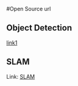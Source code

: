 #Open Source url

Object Detection
--
[link1](https://github.com/facebookresearch/Detectron)

SLAM
--
Link: [SLAM][link2]

[link2]:https://github.com/facebookresearch/Detectron


